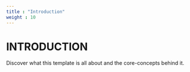 ```yaml
---
title : "Introduction"
weight : 10
---
```


# INTRODUCTION

Discover what this template is all about and the core-concepts behind it.